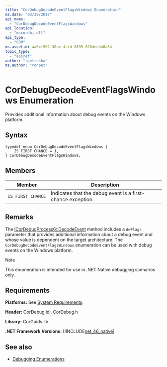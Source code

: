```yaml
---
title: "CorDebugDecodeEventFlagsWindows Enumeration"
ms.date: "03/30/2017"
api_name: 
  - "CorDebugDecodeEventFlagsWindows"
api_location: 
  - "mscordbi.dll"
api_type: 
  - "COM"
ms.assetid: aa6cf962-30ae-4cfd-8895-826deeb46a54
topic_type: 
  - "apiref"
author: "rpetrusha"
ms.author: "ronpet"
---
```

# CorDebugDecodeEventFlagsWindows Enumeration
Provides additional information about debug events on the Windows platform.  
  
## Syntax  
  
```  
typedef enum CorDebugDecodeEventFlagsWindows {  
    IS_FIRST_CHANCE = 1,  
} CorDebugDecodeEventFlagsWindows;  
```  
  
## Members  
  
|Member|Description|  
|------------|-----------------|  
|`IS_FIRST_CHANCE`|Indicates that the debug event is a first-chance exception.|  
  
## Remarks  
 The [ICorDebugProcess6::DecodeEvent](../../../../docs/framework/unmanaged-api/debugging/icordebugprocess6-decodeevent-method.md) method includes a `dwFlags` parameter that provides additional information about a debug event and whose value is dependent on the target architecture. The `CorDebugDecodeEventFlagsWindows` enumeration can be used with debug events on the Windows platform.  
  
> [!NOTE]
>  This enumeration is intended for use in .NET Native debugging scenarios only.  
  
## Requirements  
 **Platforms:** See [System Requirements](../../../../docs/framework/get-started/system-requirements.md).  
  
 **Header:** CorDebug.idl, CorDebug.h  
  
 **Library:** CorGuids.lib  
  
 **.NET Framework Versions:** [!INCLUDE[net_46_native](../../../../includes/net-46-native-md.md)]  
  
## See also
- [Debugging Enumerations](../../../../docs/framework/unmanaged-api/debugging/debugging-enumerations.md)
